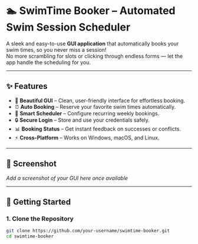 # 🏊 SwimTime Booker – Automated Swim Session Scheduler

A sleek and easy-to-use **GUI application** that automatically books your swim times, so you never miss a session!  
No more scrambling for slots or clicking through endless forms — let the app handle the scheduling for you.

---

## ✨ Features

- 🎨 **Beautiful GUI** – Clean, user-friendly interface for effortless booking.  
- ⏰ **Auto Booking** – Reserve your favorite swim times automatically.  
- 📅 **Smart Scheduler** – Configure recurring weekly bookings.  
- 🔒 **Secure Login** – Store and use your credentials safely.  
- 📊 **Booking Status** – Get instant feedback on successes or conflicts.  
- ⚡ **Cross-Platform** – Works on Windows, macOS, and Linux.

---

## 📸 Screenshot

_Add a screenshot of your GUI here once available_

---

## 🚀 Getting Started

### 1. Clone the Repository
```bash
git clone https://github.com/your-username/swimtime-booker.git
cd swimtime-booker
